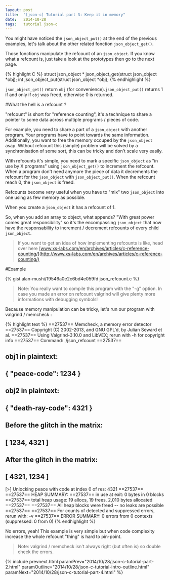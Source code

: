 ```yaml
---
layout: post
title:  "[json-c] Tutorial part 3: Keep it in memory"
date:   2014-10-28
tags:   tutorial json-c
---
```

You might have noticed the `json_object_put()` at the end of the previous examples, let's talk about the other related fonction `json_object_get()`.

Those fonctions manipulate the refcount of an `json_object`. If you know what a refcount is, just take a look at the prototypes then go to the next page.

{% highlight C %}
struct json_object * json_object_get(struct json_object *obj);
int json_object_put(struct json_object *obj);
{% endhighlight %}

`json_object_get()` return `obj` (for convenience).`json_object_put()` returns 1 if and only if `obj` was freed, otherwise 0 is returned.

#What the hell is a refcount ?

"refcount" is short for "reference counting", it's a technique to share a pointer to some data across multiple programs / pieces of code.

For example, you need to share a part of a `json_object` with another program. Your programs have to point towards the same information. Additionally, you want to free the memory occuped by the `json_object` asap. Without refcount this (simple) problem will be solved by a synchronisation of some sort, this can be tricky and don't scale very easily.

With refcounts it's simple, you need to mark a specific `json_object` as "in use by X programs" using `json_object_get()` to increment the refcount. When a program don't need anymore the piece of data it decrements the refcount for the `json_object` with `json_object_put()`. When the refcount reach 0, the `json_object` is freed.

Refcounts become *very* useful when you have to "mix" two `json_object` into one using as few memory as possible.

When you create a `json_object` it has a refcount of 1.

So, when you add an array to object, what appends? "With great power comes great responsibility" so it's the encompassing `json_object` that now have the responsability to increment / decrement refcounts of every child `json_object`.

> If you want to get an idea of how implementing refcounts is like, head over here [www.xs-labs.com/en/archives/articles/c-reference-counting/](http://www.xs-labs.com/en/archives/articles/c-reference-counting/)

#Example

{% gist alan-mushi/19546a0e2c6bd4e059fd json_refcount.c %}

> Note: You really want to compile this program with the "-g" option.
> In case you made an error on refcount valgrind will give plenty more informations with debugging symbols!

Because memory manipulation can be tricky, let's run our program with valgrind / memcheck :

{% highlight text %}
==27537== Memcheck, a memory error detector
==27537== Copyright (C) 2002-2013, and GNU GPL'd, by Julian Seward et al.
==27537== Using Valgrind-3.10.0 and LibVEX; rerun with -h for copyright info
==27537== Command: ./json_refcount
==27537== 

obj1 in plaintext: 
---
{ "peace-code": 1234 }
---

obj2 in plaintext: 
---
{ "death-ray-code": 4321 }
---

Before the glitch in the matrix: 
---
[ 1234, 4321 ]
---

After the glitch in the matrix: 
---
[ 4321, 1234 ]
---

[>] Unlocking peace with code at index 0 of res: 4321
==27537== 
==27537== HEAP SUMMARY:
==27537==     in use at exit: 0 bytes in 0 blocks
==27537==   total heap usage: 19 allocs, 19 frees, 2,010 bytes allocated
==27537== 
==27537== All heap blocks were freed -- no leaks are possible
==27537== 
==27537== For counts of detected and suppressed errors, rerun with: -v
==27537== ERROR SUMMARY: 0 errors from 0 contexts (suppressed: 0 from 0)
{% endhighlight %}

No errors, yeah! This example is very simple but when code complexity increase the whole refcount "thing" is hard to pin-point.

> Note: valgrind / memcheck isn't always right (but often is) so double check the errors.

{% include prevnext.html paramPrev="2014/10/28/json-c-tutorial-part-2.html" paramOutline="2014/10/28/json-c-tutorial-intro-outline.html" paramNext="2014/10/28/json-c-tutorial-part-4.html" %}